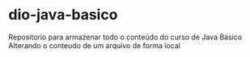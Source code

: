 # dio-java-basico
Repositorio para armazenar todo o conteúdo do curso de Java Básico
Alterando o conteudo de um arquivo de forma local